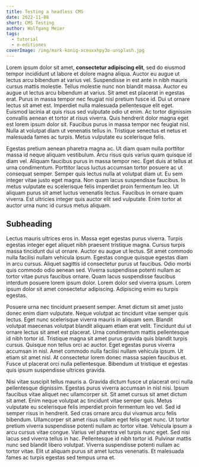 ```yaml
---
title: Testing a headless CMS
date: 2022-11-08
short: CMS Testing
author: Wolfgang Meier
tags:
  - tutorial
  - e-editiones
coverImage: /img/mark-konig-xceuxxhpy3o-unsplash.jpg
---
```

Lorem ipsum dolor sit amet, **consectetur adipiscing elit**, sed do eiusmod tempor incididunt ut labore et dolore magna aliqua. Auctor eu augue ut lectus arcu bibendum at varius vel. Suspendisse in est ante in nibh mauris cursus mattis molestie. Tellus molestie nunc non blandit massa. Auctor eu augue ut lectus arcu bibendum at varius. Sit amet est placerat in egestas erat. Purus in massa tempor nec feugiat nisl pretium fusce id. Dui ut ornare lectus sit amet est. Imperdiet nulla malesuada pellentesque elit eget. Euismod lacinia at quis risus sed vulputate odio ut enim. Ac tortor dignissim convallis aenean et tortor at risus viverra. Quis hendrerit dolor magna eget est lorem ipsum dolor sit. Faucibus purus in massa tempor nec feugiat nisl. Nulla at volutpat diam ut venenatis tellus in. Tristique senectus et netus et malesuada fames ac turpis. Metus vulputate eu scelerisque felis.

Egestas pretium aenean pharetra magna ac. Ut diam quam nulla porttitor massa id neque aliquam vestibulum. Arcu risus quis varius quam quisque id diam vel. Aliquam faucibus purus in massa tempor nec. Eget duis at tellus at urna condimentum. Porttitor lacus luctus accumsan tortor posuere ac ut consequat semper. Semper quis lectus nulla at volutpat diam ut. Eu sem integer vitae justo eget magna. Non quam lacus suspendisse faucibus. In metus vulputate eu scelerisque felis imperdiet proin fermentum leo. Ut aliquam purus sit amet luctus venenatis lectus. Faucibus in ornare quam viverra. Est ultricies integer quis auctor elit sed vulputate. Enim tortor at auctor urna nunc id cursus metus aliquam.

## S﻿ubheading

Lectus mauris ultrices eros in. Massa eget egestas purus viverra. Turpis egestas integer eget aliquet nibh praesent tristique magna. Cursus turpis massa tincidunt dui ut ornare. Auctor eu augue ut lectus. Sit amet commodo nulla facilisi nullam vehicula ipsum. Egestas congue quisque egestas diam in arcu cursus. Aliquet sagittis id consectetur purus ut faucibus. Odio morbi quis commodo odio aenean sed. Viverra suspendisse potenti nullam ac tortor vitae purus faucibus ornare. Quam lacus suspendisse faucibus interdum posuere lorem ipsum dolor. Lorem dolor sed viverra ipsum. Lorem ipsum dolor sit amet consectetur adipiscing. Adipiscing enim eu turpis egestas.

Posuere urna nec tincidunt praesent semper. Amet dictum sit amet justo donec enim diam vulputate. Neque volutpat ac tincidunt vitae semper quis lectus. Eget nunc scelerisque viverra mauris in aliquam sem. Blandit volutpat maecenas volutpat blandit aliquam etiam erat velit. Tincidunt dui ut ornare lectus sit amet est placerat. Urna condimentum mattis pellentesque id nibh tortor id. Tristique magna sit amet purus gravida quis blandit turpis cursus. Quisque non tellus orci ac auctor. Eget egestas purus viverra accumsan in nisl. Amet commodo nulla facilisi nullam vehicula ipsum. Ut etiam sit amet nisl. At consectetur lorem donec massa sapien faucibus et. Fusce ut placerat orci nulla pellentesque. Bibendum ut tristique et egestas quis ipsum suspendisse ultrices gravida.

Nisi vitae suscipit tellus mauris a. Gravida dictum fusce ut placerat orci nulla pellentesque dignissim. Egestas purus viverra accumsan in nisl nisi. Ipsum faucibus vitae aliquet nec ullamcorper sit. Sit amet cursus sit amet dictum sit amet. Enim neque volutpat ac tincidunt vitae semper quis. Metus vulputate eu scelerisque felis imperdiet proin fermentum leo vel. Sed id semper risus in hendrerit. Sed cras ornare arcu dui vivamus arcu felis bibendum. Ullamcorper sit amet risus nullam eget felis eget nunc. Ut tortor pretium viverra suspendisse potenti nullam ac tortor vitae. Vehicula ipsum a arcu cursus vitae congue. Varius vel pharetra vel turpis nunc eget. Sed nisi lacus sed viverra tellus in hac. Pellentesque id nibh tortor id. Pulvinar mattis nunc sed blandit libero volutpat. Viverra suspendisse potenti nullam ac tortor vitae. Elit ut aliquam purus sit amet luctus venenatis. Et malesuada fames ac turpis egestas sed tempus urna et.